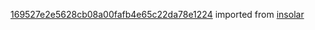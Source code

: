 [169527e2e5628cb08a00fafb4e65c22da78e1224](https://github.com/insolar/insolar/commit/169527e2e5628cb08a00fafb4e65c22da78e1224) imported from [insolar](https://github.com/insolar/insolar)
